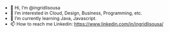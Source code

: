 - 👋 Hi, I’m @ingridlisousa
- 👀 I’m interested in Cloud, Design, Business, Programming, etc.
- 🌱 I’m currently learning Java, Javascript.
- 📫 How to reach me Linkedin: https://www.linkedin.com/in/ingridlisousa/

<!---
ingridlisousa/ingridlisousa is a ✨ special ✨ repository because its `README.md` (this file) appears on your GitHub profile.
You can click the Preview link to take a look at your changes.
--->
